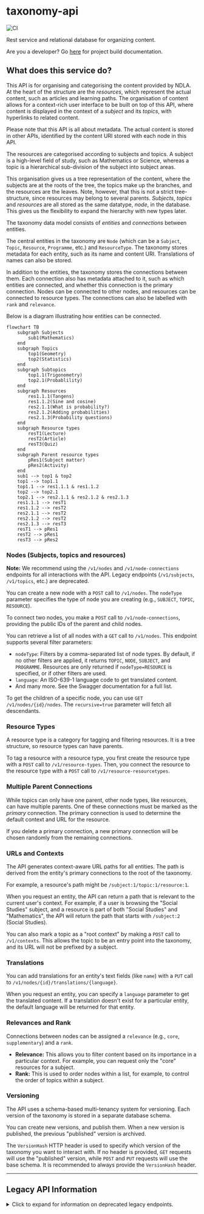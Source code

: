 # taxonomy-api

![CI](https://github.com/NDLANO/taxonomy-api/workflows/CI/badge.svg)

Rest service and relational database for organizing content.

Are you a developer? Go [here](projectBuild.md) for project build documentation.

## What does this service do?

This API is for organising and categorising the content provided by NDLA. At the heart of the structure are the *resources*, which
represent the actual content, such as articles and learning paths. The organisation of content allows for a context-rich user interface to be built on top
of this API, where content is displayed in the context of a *subject* and its *topics*, with hyperlinks to related content.

Please note that this API is all about metadata. The actual content is stored in other APIs, identified by the content URI
stored with each node in this API.

The resources are categorised according to subjects and topics. A subject is a high-level field of study, such as Mathematics
or Science, whereas a topic is a hierarchical sub-division of the subject into subject areas.

This organisation gives us a tree representation of the content, where the subjects are at the roots of the tree, the
topics make up the branches, and the resources are the leaves. Note, however, that this is not a strict tree-structure,
since resources may belong to several parents. *Subjects*, *topics* and
*resources* are all stored as the same datatype, *node*, in the database. This gives us the flexibility to expand the
hierarchy with new types later.

The taxonomy data model consists of *entities* and *connections* between entities.

The central entities in the taxonomy are `Node` (which can be a `Subject`, `Topic`, `Resource`, `Programme`, etc.) and `ResourceType`. The taxonomy
stores metadata for each entity, such as its name and content URI. Translations of names can also be stored.

In addition to the entities, the taxonomy stores the connections between them. Each connection also has
metadata attached to it, such as which entities are connected, and whether this connection is the primary connection.
Nodes can be connected to other nodes, and resources can be connected to resource types. The connections can also be labelled with `rank` and `relevance`.

Below is a diagram illustrating how entities can be connected.

```mermaid
flowchart TB
    subgraph Subjects
        sub1(Mathematics)
    end
    subgraph Topics
        top1(Geometry)
        top2(Statistics)
    end
    subgraph Subtopics
        top1.1(Trigonometry)
        top2.1(Probablility)
    end
    subgraph Resources
        res1.1.1(Tangens)
        res1.1.2(Sine and cosine)
        res2.1.1(What is probability?)
        res2.1.2(Adding probabilities)
        res2.1.3(Probability questions)
    end
    subgraph Resource types
        resT1(Lecture)
        resT2(Article)
        resT3(Quiz)
    end
    subgraph Parent resource types
        pRes1(Subject matter)
        pRes2(Activity)
    end
    sub1 --> top1 & top2
    top1 --> top1.1
    top1.1 --> res1.1.1 & res1.1.2
    top2 --> top2.1
    top2.1 --> res2.1.1 & res2.1.2 & res2.1.3
    res1.1.1 --> resT1
    res1.1.2 --> resT2
    res2.1.1 --> resT2
    res2.1.2 --> resT2
    res2.1.3 --> resT3
    resT1 --> pRes1
    resT2 --> pRes1
    resT3 --> pRes2
```

### Nodes (Subjects, topics and resources)

**Note:** We recommend using the `/v1/nodes` and `/v1/node-connections` endpoints for all interactions with the API. Legacy endpoints (`/v1/subjects`, `/v1/topics`, etc.) are deprecated.

You can create a new node with a `POST` call to `/v1/nodes`. The `nodeType` parameter specifies the type of node you are creating (e.g., `SUBJECT`, `TOPIC`, `RESOURCE`).

To connect two nodes, you make a `POST` call to `/v1/node-connections`, providing the public IDs of the parent and child nodes.

You can retrieve a list of all nodes with a `GET` call to `/v1/nodes`. This endpoint supports several filter parameters:
*   `nodeType`: Filters by a comma-separated list of node types. By default, if no other filters are applied, it returns `TOPIC`, `NODE`, `SUBJECT`, and `PROGRAMME`. Resources are only returned if `nodeType=RESOURCE` is specified, or if other filters are used.
*   `language`: An ISO-639-1 language code to get translated content.
*   And many more. See the Swagger documentation for a full list.

To get the children of a specific node, you can use `GET /v1/nodes/{id}/nodes`. The `recursive=true` parameter will fetch all descendants.

### Resource Types

A resource type is a category for tagging and filtering resources. It is a tree structure, so resource types can have parents.

To tag a resource with a resource type, you first create the resource type with a `POST` call to `/v1/resource-types`. Then, you connect the resource to the resource type with a `POST` call to `/v1/resource-resourcetypes`.

### Multiple Parent Connections

While topics can only have one parent, other node types, like resources, can have multiple parents. One of these connections must be marked as the *primary* connection. The primary connection is used to determine the default context and URL for the resource.

If you delete a primary connection, a new primary connection will be chosen randomly from the remaining connections.

### URLs and Contexts

The API generates context-aware URL paths for all entities. The path is derived from the entity's primary connections to the root of the taxonomy.

For example, a resource's path might be `/subject:1/topic:1/resource:1`.

When you request an entity, the API can return a path that is relevant to the current user's context. For example, if a user is browsing the "Social Studies" subject, and a resource is part of both "Social Studies" and "Mathematics", the API will return the path that starts with `/subject:2` (Social Studies).

You can also mark a topic as a "root context" by making a `POST` call to `/v1/contexts`. This allows the topic to be an entry point into the taxonomy, and its URL will not be prefixed by a subject.

### Translations

You can add translations for an entity's text fields (like `name`) with a `PUT` call to `/v1/nodes/{id}/translations/{language}`.

When you request an entity, you can specify a `language` parameter to get the translated content. If a translation doesn't exist for a particular entity, the default language will be returned for that entity.

### Relevances and Rank

Connections between nodes can be assigned a `relevance` (e.g., `core`, `supplementary`) and a `rank`.

*   **Relevance:** This allows you to filter content based on its importance in a particular context. For example, you can request only the "core" resources for a subject.
*   **Rank:** This is used to order nodes within a list, for example, to control the order of topics within a subject.

### Versioning

The API uses a schema-based multi-tenancy system for versioning. Each version of the taxonomy is stored in a separate database schema.

You can create new versions, and publish them. When a new version is published, the previous "published" version is archived.

The `VersionHash` HTTP header is used to specify which version of the taxonomy you want to interact with. If no header is provided, `GET` requests will use the "published" version, while `POST` and `PUT` requests will use the base schema. It is recommended to always provide the `VersionHash` header.

---

## Legacy API Information

<details>
  <summary>Click to expand for information on deprecated legacy endpoints.</summary>

  The following endpoints are deprecated and will be removed in a future version. Please use the `/v1/nodes` and `/v1/node-connections` endpoints instead.

  *   `/v1/subjects`
  *   `/v1/topics`
  *   `/v1/resources`
  *   `/v1/subject-topics`
  *   `/v1/topic-subtopics`
  *   `/v1/topic-resources`

  These endpoints were used to manage subjects, topics, and resources as separate entities. The new, consolidated API provides a more flexible and consistent way to interact with the taxonomy.
</details>